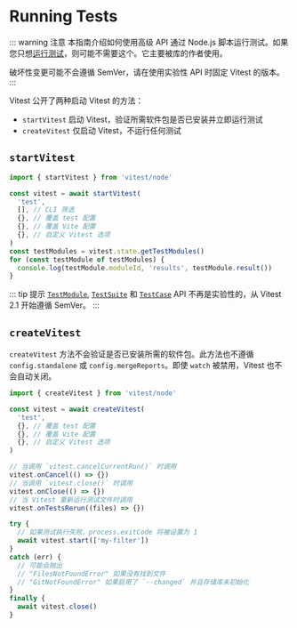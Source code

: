 # Running Tests

::: warning 注意
本指南介绍如何使用高级 API 通过 Node.js 脚本运行测试。如果您只想[运行测试](/guide/)，则可能不需要这个。它主要被库的作者使用。

破坏性变更可能不会遵循 SemVer，请在使用实验性 API 时固定 Vitest 的版本。
:::

Vitest 公开了两种启动 Vitest 的方法：

- `startVitest` 启动 Vitest，验证所需软件包是否已安装并立即运行测试
- `createVitest` 仅启动 Vitest，不运行任何测试

## `startVitest`

```ts
import { startVitest } from 'vitest/node'

const vitest = await startVitest(
  'test',
  [], // CLI 筛选
  {}, // 覆盖 test 配置
  {}, // 覆盖 Vite 配置
  {}, // 自定义 Vitest 选项
)
const testModules = vitest.state.getTestModules()
for (const testModule of testModules) {
  console.log(testModule.moduleId, 'results', testModule.result())
}
```

::: tip 提示
[`TestModule`](/advanced/reporters#TestModule), [`TestSuite`](/advanced/reporters#TestSuite) 和 [`TestCase`](/advanced/reporters#TestCase) API 不再是实验性的，从 Vitest 2.1 开始遵循 SemVer。
:::

## `createVitest`

`createVitest` 方法不会验证是否已安装所需的软件包。此方法也不遵循 `config.standalone` 或 `config.mergeReports`。即使 `watch` 被禁用，Vitest 也不会自动关闭。

```ts
import { createVitest } from 'vitest/node'

const vitest = await createVitest(
  'test',
  {}, // 覆盖 test 配置
  {}, // 覆盖 Vite 配置
  {}, // 自定义 Vitest 选项
)

// 当调用 `vitest.cancelCurrentRun()` 时调用
vitest.onCancel(() => {})
// 当调用 `vitest.close()` 时调用
vitest.onClose(() => {})
// 当 Vitest 重新运行测试文件时调用
vitest.onTestsRerun((files) => {})

try {
  // 如果测试执行失败，process.exitCode 将被设置为 1
  await vitest.start(['my-filter'])
}
catch (err) {
  // 可能会抛出
  // "FilesNotFoundError" 如果没有找到文件
  // "GitNotFoundError" 如果启用了 `--changed` 并且存储库未初始化
}
finally {
  await vitest.close()
}
```
